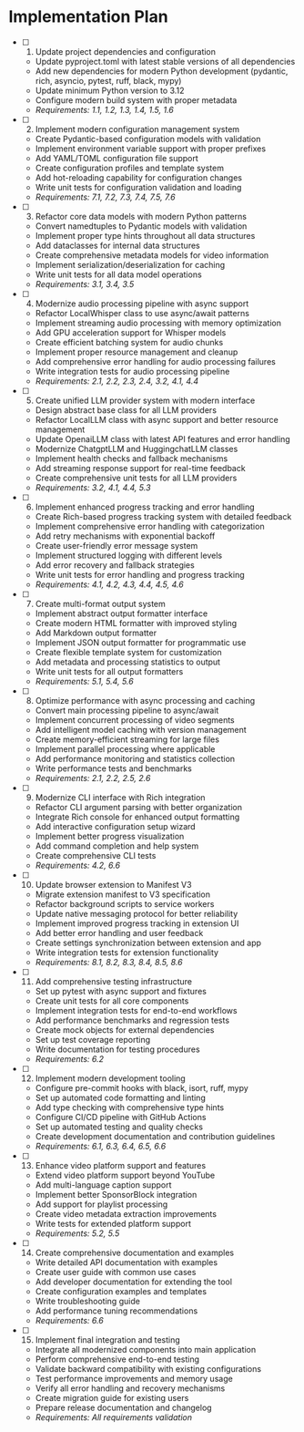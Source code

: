 # Implementation Plan

- [ ] 1. Update project dependencies and configuration
  - Update pyproject.toml with latest stable versions of all dependencies
  - Add new dependencies for modern Python development (pydantic, rich, asyncio, pytest, ruff, black, mypy)
  - Update minimum Python version to 3.12
  - Configure modern build system with proper metadata
  - _Requirements: 1.1, 1.2, 1.3, 1.4, 1.5, 1.6_

- [ ] 2. Implement modern configuration management system
  - Create Pydantic-based configuration models with validation
  - Implement environment variable support with proper prefixes
  - Add YAML/TOML configuration file support
  - Create configuration profiles and template system
  - Add hot-reloading capability for configuration changes
  - Write unit tests for configuration validation and loading
  - _Requirements: 7.1, 7.2, 7.3, 7.4, 7.5, 7.6_

- [ ] 3. Refactor core data models with modern Python patterns
  - Convert namedtuples to Pydantic models with validation
  - Implement proper type hints throughout all data structures
  - Add dataclasses for internal data structures
  - Create comprehensive metadata models for video information
  - Implement serialization/deserialization for caching
  - Write unit tests for all data model operations
  - _Requirements: 3.1, 3.4, 3.5_

- [ ] 4. Modernize audio processing pipeline with async support
  - Refactor LocalWhisper class to use async/await patterns
  - Implement streaming audio processing with memory optimization
  - Add GPU acceleration support for Whisper models
  - Create efficient batching system for audio chunks
  - Implement proper resource management and cleanup
  - Add comprehensive error handling for audio processing failures
  - Write integration tests for audio processing pipeline
  - _Requirements: 2.1, 2.2, 2.3, 2.4, 3.2, 4.1, 4.4_

- [ ] 5. Create unified LLM provider system with modern interface
  - Design abstract base class for all LLM providers
  - Refactor LocalLLM class with async support and better resource management
  - Update OpenaiLLM class with latest API features and error handling
  - Modernize ChatgptLLM and HuggingchatLLM classes
  - Implement health checks and fallback mechanisms
  - Add streaming response support for real-time feedback
  - Create comprehensive unit tests for all LLM providers
  - _Requirements: 3.2, 4.1, 4.4, 5.3_

- [ ] 6. Implement enhanced progress tracking and error handling
  - Create Rich-based progress tracking system with detailed feedback
  - Implement comprehensive error handling with categorization
  - Add retry mechanisms with exponential backoff
  - Create user-friendly error message system
  - Implement structured logging with different levels
  - Add error recovery and fallback strategies
  - Write unit tests for error handling and progress tracking
  - _Requirements: 4.1, 4.2, 4.3, 4.4, 4.5, 4.6_

- [ ] 7. Create multi-format output system
  - Implement abstract output formatter interface
  - Create modern HTML formatter with improved styling
  - Add Markdown output formatter
  - Implement JSON output formatter for programmatic use
  - Create flexible template system for customization
  - Add metadata and processing statistics to output
  - Write unit tests for all output formatters
  - _Requirements: 5.1, 5.4, 5.6_

- [ ] 8. Optimize performance with async processing and caching
  - Convert main processing pipeline to async/await
  - Implement concurrent processing of video segments
  - Add intelligent model caching with version management
  - Create memory-efficient streaming for large files
  - Implement parallel processing where applicable
  - Add performance monitoring and statistics collection
  - Write performance tests and benchmarks
  - _Requirements: 2.1, 2.2, 2.5, 2.6_

- [ ] 9. Modernize CLI interface with Rich integration
  - Refactor CLI argument parsing with better organization
  - Integrate Rich console for enhanced output formatting
  - Add interactive configuration setup wizard
  - Implement better progress visualization
  - Add command completion and help system
  - Create comprehensive CLI tests
  - _Requirements: 4.2, 6.6_

- [ ] 10. Update browser extension to Manifest V3
  - Migrate extension manifest to V3 specification
  - Refactor background scripts to service workers
  - Update native messaging protocol for better reliability
  - Implement improved progress tracking in extension UI
  - Add better error handling and user feedback
  - Create settings synchronization between extension and app
  - Write integration tests for extension functionality
  - _Requirements: 8.1, 8.2, 8.3, 8.4, 8.5, 8.6_

- [ ] 11. Add comprehensive testing infrastructure
  - Set up pytest with async support and fixtures
  - Create unit tests for all core components
  - Implement integration tests for end-to-end workflows
  - Add performance benchmarks and regression tests
  - Create mock objects for external dependencies
  - Set up test coverage reporting
  - Write documentation for testing procedures
  - _Requirements: 6.2_

- [ ] 12. Implement modern development tooling
  - Configure pre-commit hooks with black, isort, ruff, mypy
  - Set up automated code formatting and linting
  - Add type checking with comprehensive type hints
  - Configure CI/CD pipeline with GitHub Actions
  - Set up automated testing and quality checks
  - Create development documentation and contribution guidelines
  - _Requirements: 6.1, 6.3, 6.4, 6.5, 6.6_

- [ ] 13. Enhance video platform support and features
  - Extend video platform support beyond YouTube
  - Add multi-language caption support
  - Implement better SponsorBlock integration
  - Add support for playlist processing
  - Create video metadata extraction improvements
  - Write tests for extended platform support
  - _Requirements: 5.2, 5.5_

- [ ] 14. Create comprehensive documentation and examples
  - Write detailed API documentation with examples
  - Create user guide with common use cases
  - Add developer documentation for extending the tool
  - Create configuration examples and templates
  - Write troubleshooting guide
  - Add performance tuning recommendations
  - _Requirements: 6.6_

- [ ] 15. Implement final integration and testing
  - Integrate all modernized components into main application
  - Perform comprehensive end-to-end testing
  - Validate backward compatibility with existing configurations
  - Test performance improvements and memory usage
  - Verify all error handling and recovery mechanisms
  - Create migration guide for existing users
  - Prepare release documentation and changelog
  - _Requirements: All requirements validation_